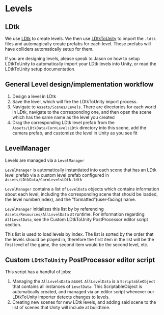 # Levels

## LDtk

We use [LDtk](https://ldtk.io/) to create levels. We then use [LDtkToUnity](https://cammin.github.io/LDtkToUnity/)
to import the `.ldtk` files and automagically create prefabs for each level.
These prefabs will have colliders automatically setup for them.

If you are designing levels, please speak to Jason on how to setup LDtkToUnity
to automatically import your LDtk levels into Unity, or read the LDtkToUnity
setup documentation.

## General Level design/implementation workflow

1. Design a level in LDtk
2. Save the level, which will fire the LDtkToUnity import process.
3. Navigate to `Assets/Scenes/Levels`. There are directories for each world in
   LDtk, navigate to the corresponding one, and then open the scene which has the
   same name as the level you created
4. Drag the corresponding LDtk level prefab from the `Assets/LDtkData/CornLevelsLDtk`
   directory into this scene, add the camera prefab, and customize the level in
   Unity as you see fit

## LevelManager

Levels are managed via a `LevelManager`

`LevelManager` is automatically instantiated into each scene that has an LDtk level
prefab via a custom level prefab configured in `Assets/LDtkData/CornLevelsLDtk.ldtk`

`LevelManager` contains a list of `LevelData` objects which contains information
about each level, including the corresponding scene that should be loaded, the
level number(index), and the "formatted"(user-facing) name.

`LevelManager` initializes this list by by referencing `Assets/Resources/AllLevelData`
at runtime. For information regarding `AllLevelData`, see the Custom LDtkToUnity
PostProcessor editor script section.

This list is used to load levels by index. The list is sorted by the order that
the levels should be played in, therefore the first item in the list will be
the first level of the game, the second item would be the second level, etc.

## Custom `LDtkToUnity` PostProcessor editor script

This script has a handful of jobs:

1. Managing the `AllLevelsData` asset. `AllLevelData` is a `ScriptableObject` that contains
   all instances of `LevelData`. This ScriptableObject is automatically created, and managed via an
   editor script whenever our LDtkToUnity importer detects changes to levels.
2. Creating new scenes for new LDtk levels, and adding said scene to the list
   of scenes that Unity will include at buildtime.
